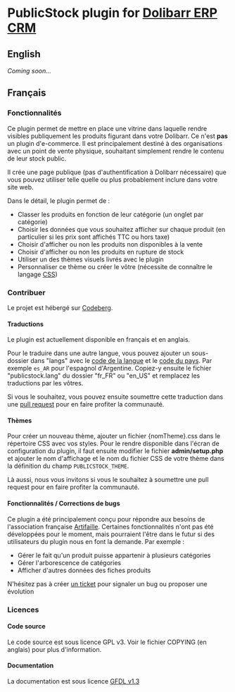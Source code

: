 # PublicStock plugin for [Dolibarr ERP CRM](https://www.dolibarr.org)

## English

*Coming soon...*

## Français

### Fonctionnalités

Ce plugin permet de mettre en place une vitrine dans laquelle rendre visibles publiquement les produits figurant dans votre Dolibarr. Ce n'est **pas** un plugin d'e-commerce. Il est principalement destiné à des organisations avec un point de vente physique, souhaitant simplement rendre le contenu de leur stock public.

Il crée une page publique (pas d'authentification à Dolibarr nécessaire) que vous pouvez utiliser telle quelle ou plus probablement inclure dans votre site web.

<!--
![Screenshot publicstock](img/screenshot_publicstock.png?raw=true "PublicStock"){imgmd}
-->

Dans le détail, le plugin permet de :
- Classer les produits en fonction de leur catégorie (un onglet par catégorie)
- Choisir les données que vous souhaitez afficher sur chaque produit (en particulier si les prix sont affichés TTC ou hors taxe)
- Choisir d'afficher ou non les produits non disponibles à la vente
- Choisir d'afficher ou non les produits en rupture de stock
- Utiliser un des thèmes visuels livrés avec le plugin
- Personnaliser ce thème ou créer le vôtre (nécessite de connaître le langage [CSS](https://developer.mozilla.org/fr/docs/Web/CSS))

### Contribuer

Le projet est hébergé sur [Codeberg](https://codeberg.org/halibut/dolibarr_public_stock).

#### Traductions

Le plugin est actuellement disponible en français et en anglais.

Pour le traduire dans une autre langue, vous pouvez ajouter un sous-dossier dans "langs" avec le [code de la langue](https://fr.wikipedia.org/wiki/Liste_des_codes_ISO_639-1) et le [code du pays](https://en.wikipedia.org/wiki/ISO_3166-1_alpha-2#Officially_assigned_code_elements). Par exemple `es_AR` pour l'espagnol d'Argentine. Copiez-y ensuite le fichier "publicstock.lang" du dossier "fr_FR" ou "en_US" et remplacez les traductions par les vôtres.

Si vous le souhaitez, vous pouvez ensuite soumettre cette traduction dans une [pull request](https://docs.codeberg.org/collaborating/pull-requests-and-git-flow/]) pour en faire profiter la communauté.

#### Thèmes

Pour créer un nouveau thème, ajouter un fichier {nomTheme}.css dans le répertoire CSS avec vos styles. Pour le rendre disponible dans l'écran de configuration du plugin, il faut ensuite modifier le fichier **admin/setup.php** et ajouter le nom d'affichage et le nom du fichier CSS de votre thème dans la définition du champ `PUBLICSTOCK_THEME`.

Là aussi, nous vous invitons si vous le souhaitez à soumettre une pull request pour en faire profiter la communauté.

#### Fonctionnalités / Corrections de bugs

Ce plugin a été principalement conçu pour répondre aux besoins de l'association française [Artifaille](https://artifaille.fr/). Certaines fonctionnalités n'ont pas été développées pour le moment, mais pourraient l'être dans le futur si des utilisateurs du plugin nous en font la demande. Par exemple :
- Gérer le fait qu'un produit puisse appartenir à plusieurs catégories
- Gérer l'arborescence de catégories
- Afficher d'autres données des fiches produits

N'hésitez pas à créer [un ticket](https://docs.codeberg.org/getting-started/issue-tracking-basics/) pour signaler un bug ou proposer une évolution


### Licences

#### Code source

Le code source est sous licence GPL v3. Voir le fichier COPYING (en anglais) pour plus d'information.

#### Documentation

La documentation est sous licence [GFDL v1.3](https://www.gnu.org/licenses/fdl-1.3.en.html)
